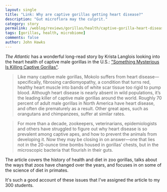 ```yaml
---
layout: single
title: "Link: Why are captive gorillas getting heart disease?"
description: "Gut microflora may the culprit."
category: story
permalink: /weblog/reviews/gorillas/health/captive-gorilla-heart-disease-2018.html
tags: [gorillas, health, microbiome]
comments: false
author: John Hawks
---
```


<em>The Atlantic</em> has a wonderful long-read story by Krista Langlois looking into the heart health of captive male gorillas in the U.S.: <a href="https://www.theatlantic.com/science/archive/2018/03/gorilla-guts/554636/">"Something Mysterious Is Killing Captive Gorillas"</a>.

<blockquote>Like many captive male gorillas, Mokolo suffers from heart disease—specifically, fibrosing cardiomyopathy, a condition that turns red, healthy heart muscle into bands of white scar tissue too rigid to pump blood. Although heart disease is nearly absent in wild populations, it’s the leading killer of captive male gorillas around the world. Roughly 70 percent of adult male gorillas in North America have heart disease, and often die prematurely as a result. Other great apes, such as orangutans and chimpanzees, suffer at similar rates.</blockquote>

<blockquote>For more than a decade, zookeepers, veterinarians, epidemiologists and others have struggled to figure out why heart disease is so prevalent among captive apes, and how to prevent the animals from developing it. Now they may be closing in on answer—one that lies not in the 20-ounce time bombs housed in gorillas’ chests, but in the microscopic bacteria that flourish in their guts.</blockquote>

The article covers the history of health and diet in zoo gorillas, talks about the ways that zoos have changed over the years, and focuses in on some of the science of diet in primates.

It's such a good account of these issues that I've assigned the article to my 300 students.
